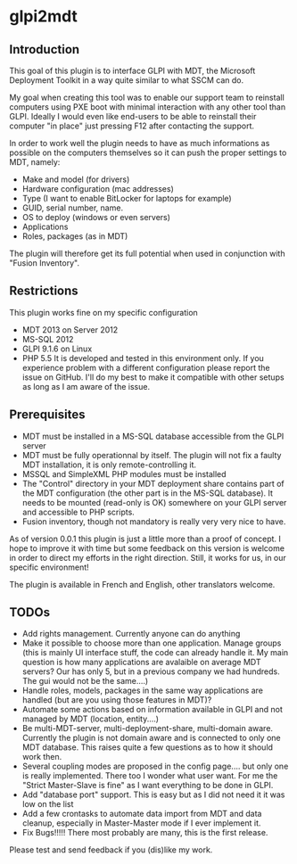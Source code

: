 # glpi2mdt


## Introduction
This goal of this plugin is to interface GLPI with MDT, the Microsoft Deployment Toolkit in a way quite similar to what SSCM can do.

My goal when creating this tool was to enable our support team to reinstall computers using PXE boot with minimal interaction with any other tool than GLPI. Ideally I would even like end-users to be able to reinstall their computer "in place" just pressing F12 after contacting the support.

In order to work well the plugin needs to have as much informations as possible on the computers themselves so it can push the proper settings to MDT, namely:
- Make and model (for drivers)
- Hardware configuration (mac addresses)
- Type (I want to enable BitLocker for laptops for example)
- GUID, serial number, name.
- OS to deploy (windows or even servers)
- Applications
- Roles, packages (as in MDT)


The plugin will therefore get its full potential when used in conjunction with "Fusion Inventory".

## Restrictions
This plugin works fine on my specific configuration 
* MDT 2013 on Server 2012
* MS-SQL 2012
* GLPI 9.1.6 on Linux 
* PHP 5.5 
It is developed and tested in this environment only. If you experience problem with a different configuration please report the issue on GitHub. I'll do my best to make it compatible with other setups as long as I am aware of the issue.

## Prerequisites

* MDT must be installed in a MS-SQL database accessible from the GLPI server
* MDT must be fully operationnal by itself. The plugin will not fix a faulty MDT installation, it is only remote-controlling it.
* MSSQL and SimpleXML PHP modules must be installed
* The "Control" directory in your MDT deployment share contains part of the MDT configuration (the other part is in the MS-SQL database). It needs to be mounted (read-only is OK) somewhere on your GLPI server and accessible to PHP scripts. 
* Fusion inventory, though not mandatory is really very very nice to have.

As of version 0.0.1 this plugin is just a little more than a proof of concept. I hope to improve it with time but some feedback on this
version is welcome in order to direct my efforts in the right direction.
Still, it works for us, in our specific environment!

The plugin is available in French and English, other translators welcome.


## TODOs
* Add rights management. Currently anyone can do anything
* Make it possible to choose more than one application. Manage groups (this is mainly UI interface stuff, the code can already handle it. My main question is how many applications are avalaible on average MDT servers? Our has only 5, but in a previous company we had hundreds. The gui would not be the same....)
* Handle roles, models, packages in the same way applications are handled (but are you using those features in MDT)?
* Automate some actions based on information available in GLPI and not managed by MDT (location, entity....)
* Be multi-MDT-server, multi-deployment-share, multi-domain aware. Currently the plugin is not domain aware and is connected to only one MDT database. This raises quite a few questions as to how it should work then.
* Several coupling modes are proposed in the config page.... but only one is really implemented. There too I wonder what user want. For me the "Strict Master-Slave is fine" as I want everything to be done in GLPI.
* Add "database port" support. This is easy but as I did not need it it was low on the list
* Add a few crontasks to automate data import from MDT and data cleanup, especially in Master-Master mode if I ever implement it.
* Fix Bugs!!!!! There most probably are many, this is the first release.


Please test and send feedback if you (dis)like my work.


